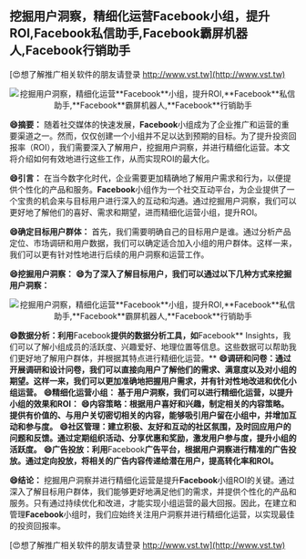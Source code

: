 ## **挖掘用户洞察，精细化运营**Facebook**小组，提升ROI,**Facebook**私信助手,**Facebook**霸屏机器人,**Facebook**行销助手**

[😍想了解推广相关软件的朋友请登录 http://www.vst.tw](http://www.vst.tw)

 <center><img src="https://vst.tw/MP4/tuiguang/png/3.png" alt="挖掘用户洞察，精细化运营**Facebook**小组，提升ROI,**Facebook**私信助手,**Facebook**霸屏机器人,**Facebook**行销助手"></center>

**😄摘要：**
随着社交媒体的快速发展，**Facebook**小组成为了企业推广和运营的重要渠道之一。然而，仅仅创建一个小组并不足以达到预期的目标。为了提升投资回报率（ROI），我们需要深入了解用户，挖掘用户洞察，并进行精细化运营。本文将介绍如何有效地进行这些工作，从而实现ROI的最大化。

**😄引言：**
在当今数字化时代，企业需要更加精确地了解用户需求和行为，以便提供个性化的产品和服务。**Facebook**小组作为一个社交互动平台，为企业提供了一个宝贵的机会来与目标用户进行深入的互动和沟通。通过挖掘用户洞察，我们可以更好地了解他们的喜好、需求和期望，进而精细化运营小组，提升ROI。

**😄确定目标用户群体：**
首先，我们需要明确自己的目标用户是谁。通过分析产品定位、市场调研和用户数据，我们可以确定适合加入小组的用户群体。这样一来，我们可以更有针对性地进行后续的用户洞察和运营工作。

**😄挖掘用户洞察：**
**😄为了深入了解目标用户，我们可以通过以下几种方式来挖掘用户洞察：**

 <center><img src="https://vst.tw/MP4/tuiguang/png/8.png" alt="挖掘用户洞察，精细化运营**Facebook**小组，提升ROI,**Facebook**私信助手,**Facebook**霸屏机器人,**Facebook**行销助手"></center>

**😄数据分析：利用**Facebook**提供的数据分析工具，如**Facebook** Insights，我们可以了解小组成员的活跃度、兴趣爱好、地理位置等信息。这些数据可以帮助我们更好地了解用户群体，并根据其特点进行精细化运营。**
**😄调研和问卷：通过开展调研和设计问卷，我们可以直接向用户了解他们的需求、满意度以及对小组的期望。这样一来，我们可以更加准确地把握用户需求，并有针对性地改进和优化小组运营。**
**😄精细化运营小组： 基于用户洞察，我们可以进行精细化运营，以提升小组的效果和ROI：**
**😄内容策略：根据用户喜好和兴趣，制定相关的内容策略。提供有价值的、与用户关切密切相关的内容，能够吸引用户留在小组中，并增加互动和参与度。**
**😄社区管理：建立积极、友好和互动的社区氛围，及时回应用户的问题和反馈。通过定期组织活动、分享优惠和奖励，激发用户参与度，提升小组的活跃度。**
**😄广告投放：利用**Facebook**广告平台，根据用户洞察进行精准的广告投放。通过定向投放，将相关的广告内容传递给潜在用户，提高转化率和ROI。**

**😄结论：**
挖掘用户洞察并进行精细化运营是提升**Facebook**小组ROI的关键。通过深入了解目标用户群体，我们能够更好地满足他们的需求，并提供个性化的产品和服务。只有通过持续优化和改进，才能实现小组运营的最大回报。因此，在建立和管理**Facebook**小组时，我们应始终关注用户洞察并进行精细化运营，以实现最佳的投资回报率。

[😍想了解推广相关软件的朋友请登录 http://www.vst.tw](http://www.vst.tw)



